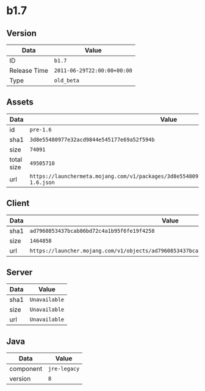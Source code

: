 # b1.7

## Version

|**Data**        | **Value**                 |
|----------------|-------------------------|
| ID   | ```b1.7```   |
| Release Time   | ```2011-06-29T22:00:00+00:00```   |
| Type   | ```old_beta```   |

## Assets

|**Data**        | **Value**                 |
|----------------|-------------------------|
| id   | ```pre-1.6```   |
| sha1   | ```3d8e55480977e32acd9844e545177e69a52f594b```   |
| size   | ```74091```   |
| total size  | ```49505710```  |
| url       | ```https://launchermeta.mojang.com/v1/packages/3d8e55480977e32acd9844e545177e69a52f594b/pre-1.6.json``` |

## Client

|**Data**        | **Value**                 |
|----------------|-------------------------|
| sha1   | ```ad7960853437bcab86bd72c4a1b95f6fe19f4258```   |
| size   | ```1464858```   |
| url       | ```https://launcher.mojang.com/v1/objects/ad7960853437bcab86bd72c4a1b95f6fe19f4258/client.jar``` |

## Server

|**Data**        | **Value**                 |
|----------------|-------------------------|
| sha1   | ```Unavailable```   |
| size   | ```Unavailable```   |
| url       | ```Unavailable``` |

## Java

|**Data**        | **Value**                 |
|----------------|-------------------------|
| component   | ```jre-legacy```   |
| version   | ```8```   |